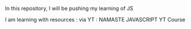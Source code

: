 In this repository, I will be pushing my learning of JS

I am learning with resources :
  via YT : NAMASTE JAVASCRIPT YT Course
